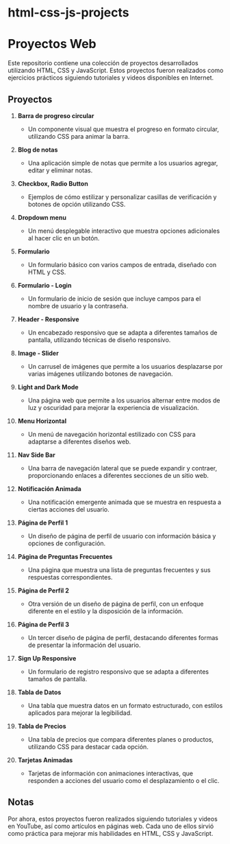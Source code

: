 # html-css-js-projects


# Proyectos Web

Este repositorio contiene una colección de proyectos desarrollados utilizando HTML, CSS y JavaScript. Estos proyectos fueron realizados como ejercicios prácticos siguiendo tutoriales y videos disponibles en Internet.

## Proyectos

1. **Barra de progreso circular**
   - Un componente visual que muestra el progreso en formato circular, utilizando CSS para animar la barra.

2. **Blog de notas**
   - Una aplicación simple de notas que permite a los usuarios agregar, editar y eliminar notas.

3. **Checkbox, Radio Button**
   - Ejemplos de cómo estilizar y personalizar casillas de verificación y botones de opción utilizando CSS.

4. **Dropdown menu**
   - Un menú desplegable interactivo que muestra opciones adicionales al hacer clic en un botón.

5. **Formulario**
   - Un formulario básico con varios campos de entrada, diseñado con HTML y CSS.

6. **Formulario - Login**
   - Un formulario de inicio de sesión que incluye campos para el nombre de usuario y la contraseña.

7. **Header - Responsive**
   - Un encabezado responsivo que se adapta a diferentes tamaños de pantalla, utilizando técnicas de diseño responsivo.

8. **Image - Slider**
   - Un carrusel de imágenes que permite a los usuarios desplazarse por varias imágenes utilizando botones de navegación.

9. **Light and Dark Mode**
   - Una página web que permite a los usuarios alternar entre modos de luz y oscuridad para mejorar la experiencia de visualización.

10. **Menu Horizontal**
    - Un menú de navegación horizontal estilizado con CSS para adaptarse a diferentes diseños web.

11. **Nav Side Bar**
    - Una barra de navegación lateral que se puede expandir y contraer, proporcionando enlaces a diferentes secciones de un sitio web.

12. **Notificación Animada**
    - Una notificación emergente animada que se muestra en respuesta a ciertas acciones del usuario.

13. **Página de Perfil 1**
    - Un diseño de página de perfil de usuario con información básica y opciones de configuración.

14. **Página de Preguntas Frecuentes**
    - Una página que muestra una lista de preguntas frecuentes y sus respuestas correspondientes.

15. **Página de Perfil 2**
    - Otra versión de un diseño de página de perfil, con un enfoque diferente en el estilo y la disposición de la información.

16. **Página de Perfil 3**
    - Un tercer diseño de página de perfil, destacando diferentes formas de presentar la información del usuario.

17. **Sign Up Responsive**
    - Un formulario de registro responsivo que se adapta a diferentes tamaños de pantalla.

18. **Tabla de Datos**
    - Una tabla que muestra datos en un formato estructurado, con estilos aplicados para mejorar la legibilidad.

19. **Tabla de Precios**
    - Una tabla de precios que compara diferentes planes o productos, utilizando CSS para destacar cada opción.

20. **Tarjetas Animadas**
    - Tarjetas de información con animaciones interactivas, que responden a acciones del usuario como el desplazamiento o el clic.

## Notas

Por ahora, estos proyectos fueron realizados siguiendo tutoriales y videos en YouTube, así como artículos en páginas web. Cada uno de ellos sirvió como práctica para mejorar mis habilidades en HTML, CSS y JavaScript.
